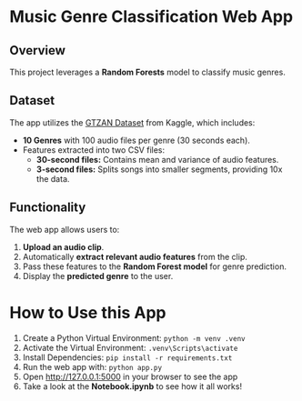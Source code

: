 # Music Genre Classification Web App

## Overview
This project leverages a **Random Forests** model to classify music genres. 

## Dataset
The app utilizes the [GTZAN Dataset](https://www.kaggle.com/datasets/andradaolteanu/gtzan-dataset-music-genre-classification/data) from Kaggle, which includes:
- **10 Genres** with 100 audio files per genre (30 seconds each).
- Features extracted into two CSV files:
  - **30-second files:** Contains mean and variance of audio features.
  - **3-second files:** Splits songs into smaller segments, providing 10x the data.

## Functionality
The web app allows users to:
1. **Upload an audio clip**.
2. Automatically **extract relevant audio features** from the clip.
3. Pass these features to the **Random Forest model** for genre prediction.
4. Display the **predicted genre** to the user.

# How to Use this App
1. Create a Python Virtual Environment:
`python -m venv .venv`
2. Activate the Virtual Environment:
`.venv\Scripts\activate`
3. Install Dependencies:
`pip install -r requirements.txt`
4. Run the web app with:
`python app.py`
5. Open http://127.0.0.1:5000 in your browser to see the app
6. Take a look at the **Notebook.ipynb** to see how it all works!
